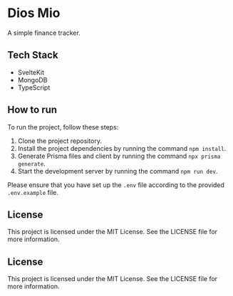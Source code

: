 # Dios Mio

A simple finance tracker.

## Tech Stack

- SvelteKit
- MongoDB
- TypeScript

## How to run

To run the project, follow these steps:

1. Clone the project repository.
2. Install the project dependencies by running the command `npm install`.
3. Generate Prisma files and client by running the command `npx prisma generate`.
4. Start the development server by running the command `npm run dev`.

Please ensure that you have set up the `.env` file according to the provided `.env.example` file.

## License

This project is licensed under the MIT License. See the LICENSE file for more information.

## License

This project is licensed under the MIT License. See the LICENSE file for more information.
